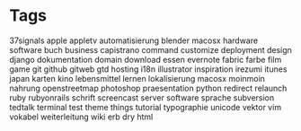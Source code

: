 # Tags

37signals
apple
appletv
automatisierung
blender
macosx
hardware
software
buch
business
capistrano
command
customize
deployment
design
django
dokumentation
domain
download
essen
evernote
fabric
farbe
film
game
git
github
gitweb
gtd
hosting
i18n
illustrator
inspiration
irezumi
itunes
japan
karten
kino
lebensmittel
lernen
lokalisierung
macosx
moinmoin
nahrung
openstreetmap
photoshop
praesentation
python
redirect
relaunch
ruby
rubyonrails
schrift
screencast
server
software
sprache
subversion
tedtalk
terminal
test
theme
things
tutorial
typographie
unicode
vektor
vim
vokabel
weiterleitung
wiki
erb
dry
html
